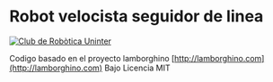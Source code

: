 # Robot velocista seguidor de linea
[![Club de Robòtica Uninter](https://thumb.ibb.co/kufdtc/17634355_820590094761762_2533577433167154161_n.jpg)](https://www.facebook.com/RobotUninterCde)

Codigo basado en el proyecto lamborghino [http://lamborghino.com](http://lamborghino.com) Bajo Licencia MIT
